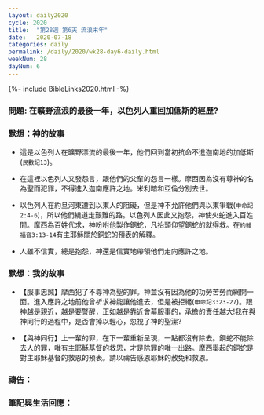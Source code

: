 ```yaml
---
layout: daily2020
cycle: 2020
title:  "第28週 第6天 流浪末年"
date:   2020-07-18
categories: daily
permalink: /daily/2020/wk28-day6-daily.html
weekNum: 28
dayNum: 6
---
```


{%- include BibleLinks2020.html -%}

### 問題: 在曠野流浪的最後一年，以色列人重回加低斯的經歷?

### 默想：神的故事 

+ 這是以色列人在曠野漂流的最後一年，他們回到當初抗命不進迦南地的加低斯(`民數記13`)。

+ 在這裡以色列人又發怨言，跟他們的父輩的怨言一樣。摩西因為沒有尊神的名為聖而犯罪，不得進入迦南應許之地。米利暗和亞倫分別去世。

+ 以色列人在約旦河東遭到以東人的阻礙，但是神不允許他們與以東爭戰(`申命記2:4-6`)，所以他們繞道走艱難的路。以色列人因此又抱怨，神使火蛇進入百姓間。摩西為百姓代求，神吩咐他製作銅蛇，凡抬頭仰望銅蛇的就得救。在`約翰福音3:13-14`有主耶穌關於銅蛇的預表的解釋。

+ 人雖不信實，總是抱怨，神還是信實地帶領他們走向應許之地。

### 默想：我的故事 

+ 【服事忠誠】摩西犯了不尊神為聖的罪。神並沒有因為他的功勞苦勞而網開一面。進入應許之地前他曾祈求神能讓他進去，但是被拒絕(`申命記3:23-27`)。跟神越是親近，越是要警醒，正如越是靠近會幕服事的，承擔的責任越大!我在與神同行的過程中，是否會掉以輕心，忽視了神的聖潔?

+ 【與神同行】上一輩的罪，在下一輩重新呈現，一點都沒有除去。銅蛇不能除去人的罪，唯有主耶穌基督的救恩，才是除罪的唯一出路。摩西舉起的銅蛇是對主耶穌基督的救恩的預表。請以禱告感恩耶穌的赦免和救恩。

### 禱告：

### 筆記與生活回應：
